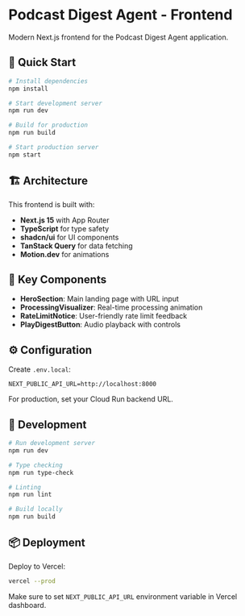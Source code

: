 # Podcast Digest Agent - Frontend

Modern Next.js frontend for the Podcast Digest Agent application.

## 🚀 Quick Start

```bash
# Install dependencies
npm install

# Start development server  
npm run dev

# Build for production
npm run build

# Start production server
npm start
```

## 🏗️ Architecture

This frontend is built with:

- **Next.js 15** with App Router
- **TypeScript** for type safety
- **shadcn/ui** for UI components  
- **TanStack Query** for data fetching
- **Motion.dev** for animations

## 🎯 Key Components

- **HeroSection**: Main landing page with URL input
- **ProcessingVisualizer**: Real-time processing animation
- **RateLimitNotice**: User-friendly rate limit feedback
- **PlayDigestButton**: Audio playback with controls

## ⚙️ Configuration

Create `.env.local`:
```env
NEXT_PUBLIC_API_URL=http://localhost:8000
```

For production, set your Cloud Run backend URL.

## 🧪 Development

```bash
# Run development server
npm run dev

# Type checking
npm run type-check

# Linting
npm run lint

# Build locally
npm run build
```

## 📦 Deployment

Deploy to Vercel:
```bash
vercel --prod
```

Make sure to set `NEXT_PUBLIC_API_URL` environment variable in Vercel dashboard.
